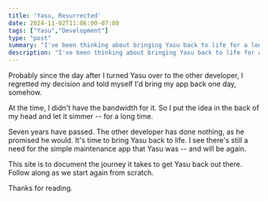 ```yaml
---
title: 'Yasu, Resurrected'
date: 2024-11-02T11:06:00-07:00
tags: ["Yasu","Development"]
type: "post"
summary: "I've been thinking about bringing Yasu back to life for a long time. This is the beginning of that journey."
description: "I've been thinking about bringing Yasu back to life for a long time. This is the beginning of that journey."
---
```

Probably since the day after I turned Yasu over to the other developer, I regretted my decision and told myself I'd bring my app back one day, somehow.

At the time, I didn't have the bandwidth for it. So I put the idea in the back of my head and let it simmer -- for a long time.

Seven years have passed. The other developer has done nothing, as he promised he would. It's time to bring Yasu back to life. I see there's still a need for the simple maintenance app that Yasu was -- and will be again.

This site is to document the journey it takes to get Yasu back out there. Follow along as we start again from scratch.

Thanks for reading.
